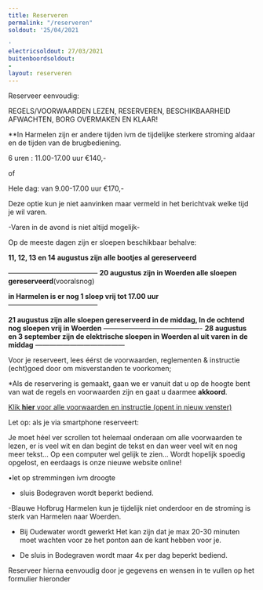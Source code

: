 ```yaml
---
title: Reserveren
permalink: "/reserveren"
soldout: '25/04/2021

'
electricsoldout: 27/03/2021
buitenboordsoldout:
- 
layout: reserveren
---
```



Reserveer eenvoudig:

REGELS/VOORWAARDEN LEZEN, RESERVEREN, BESCHIKBAARHEID AFWACHTEN, BORG OVERMAKEN EN KLAAR! 

**In Harmelen zijn er andere tijden ivm de tijdelijke sterkere stroming aldaar en de tijden van de brugbediening.

6 uren : 11.00-17.00 uur €140,-

 of 

Hele dag: van 9.00-17.00 uur €170,-

Deze optie kun je niet aanvinken maar vermeld in het berichtvak welke tijd je wil varen.


-Varen in de avond is niet altijd mogelijk-

Op de meeste dagen zijn er sloepen beschikbaar behalve:   


**11, 12, 13 en 14 augustus zijn alle bootjes al gereserveerd** 

—————————————
**20 augustus zijn in Woerden alle sloepen gereserveerd**(vooralsnog) 

**in Harmelen is er nog 1 sloep vrij tot 17.00 uur**  
—————————————

**21 augustus zijn alle sloepen gereserveerd in de middag,
In de ochtend nog sloepen vrij in Woerden**
——————————————-
**28 augustus en 3 september zijn de elektrische sloepen in Woerden al uit varen in de middag**
—————————————

Voor je reserveert, lees éérst de voorwaarden, reglementen & instructie (echt)goed door om misverstanden te voorkomen;

*Als de reservering is gemaakt, gaan we er vanuit dat u op de hoogte bent van wat de regels en voorwaarden zijn en gaat u daarmee **akkoord**.

[Klik **hier** voor alle voorwaarden en instructie (opent in nieuw venster)](http://descheepsjongens.nl/voorwaarden)

Let op: als je via smartphone reserveert: 

Je moet héel ver scrollen tot helemaal onderaan om alle voorwaarden te lezen, er is veel wit en dan begint de tekst en dan weer veel wit en nog meer tekst... Op een computer wel gelijk te zien... Wordt hopelijk spoedig opgelost,
en eerdaags is onze nieuwe website online! 

•let op stremmingen ivm droogte 
- sluis Bodegraven wordt beperkt bediend. 

-Blauwe Hofbrug Harmelen kun je tijdelijk niet onderdoor en de stroming is sterk van Harmelen naar Woerden. 

- Bij Oudewater wordt gewerkt Het kan zijn dat je max  20-30 minuten moet wachten voor ze het ponton aan de kant hebben voor je.

- De sluis in Bodegraven wordt maar 4x per dag beperkt bediend. 

Reserveer hierna eenvoudig door je gegevens en wensen in te vullen op het formulier hieronder